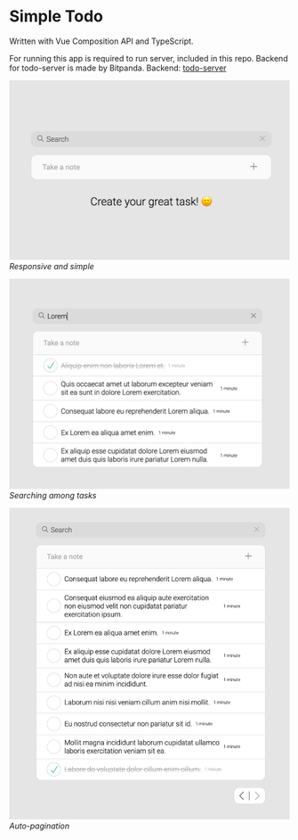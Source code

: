 # Simple Todo
Written with Vue Composition API and TypeScript.

For running this app is required to run server, included in this repo. Backend for todo-server is made by Bitpanda.
Backend: [todo-server](./server/README.md)

![search](main.jpg)
*Responsive and simple*<br>


![search](search.jpg)
*Searching among tasks*<br>

![search](pagination.jpg)
*Auto-pagination*<br>
